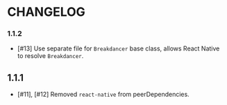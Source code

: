 # CHANGELOG

### 1.1.2

- [#13] Use separate file for `Breakdancer` base class, allows React Native to resolve `Breakdancer`.

## 1.1.1

- [#11], [#12] Removed `react-native` from peerDependencies.
